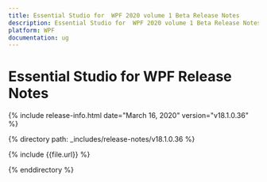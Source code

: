 ```yaml
---
title: Essential Studio for  WPF 2020 volume 1 Beta Release Notes  
description: Essential Studio for  WPF 2020 volume 1 Beta Release Notes  
platform: WPF
documentation: ug
---
```


# Essential Studio for  WPF  Release Notes  

{% include release-info.html date="March 16, 2020"  version="v18.1.0.36" %} 


{% directory path: _includes/release-notes/v18.1.0.36 %}

{% include {{file.url}} %}

{% enddirectory %}